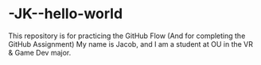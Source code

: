 # -JK--hello-world
This repository is for practicing the GitHub Flow (And for completing the GitHub Assignment)
My name is Jacob, and I am a student at OU in the VR & Game Dev major.
